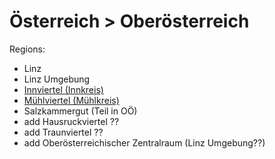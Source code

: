 # Österreich > Oberösterreich


Regions:

- Linz
- Linz Umgebung
- [Innviertel (Innkreis)](http://de.wikipedia.org/wiki/Innviertel) 
- [Mühlviertel (Mühlkreis)](http://de.wikipedia.org/wiki/Mühlviertel)
- Salzkammergut (Teil in OÖ)
- add Hausruckviertel ??
- add Traunviertel ??
- add Oberösterreichischer Zentralraum (Linz Umgebung??)

